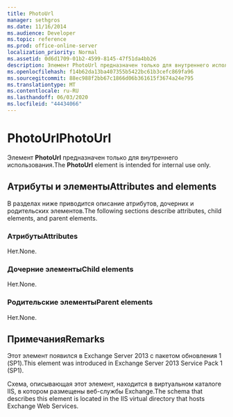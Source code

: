 ```yaml
---
title: PhotoUrl
manager: sethgros
ms.date: 11/16/2014
ms.audience: Developer
ms.topic: reference
ms.prod: office-online-server
localization_priority: Normal
ms.assetid: 0d6d1709-01b2-4599-8145-47f51da4bb26
description: Элемент PhotoUrl предназначен только для внутреннего использования.
ms.openlocfilehash: f14b62da13ba407355b5422bc61b3cefc869fa96
ms.sourcegitcommit: 88ec988f2bb67c1866d06b361615f3674a24e795
ms.translationtype: MT
ms.contentlocale: ru-RU
ms.lasthandoff: 06/03/2020
ms.locfileid: "44434066"
---
```

# <a name="photourl"></a><span data-ttu-id="7ea98-103">PhotoUrl</span><span class="sxs-lookup"><span data-stu-id="7ea98-103">PhotoUrl</span></span>

<span data-ttu-id="7ea98-104">Элемент **PhotoUrl** предназначен только для внутреннего использования.</span><span class="sxs-lookup"><span data-stu-id="7ea98-104">The **PhotoUrl** element is intended for internal use only.</span></span> 

## <a name="attributes-and-elements"></a><span data-ttu-id="7ea98-105">Атрибуты и элементы</span><span class="sxs-lookup"><span data-stu-id="7ea98-105">Attributes and elements</span></span>

<span data-ttu-id="7ea98-106">В разделах ниже приводится описание атрибутов, дочерних и родительских элементов.</span><span class="sxs-lookup"><span data-stu-id="7ea98-106">The following sections describe attributes, child elements, and parent elements.</span></span>
  
### <a name="attributes"></a><span data-ttu-id="7ea98-107">Атрибуты</span><span class="sxs-lookup"><span data-stu-id="7ea98-107">Attributes</span></span>

<span data-ttu-id="7ea98-108">Нет.</span><span class="sxs-lookup"><span data-stu-id="7ea98-108">None.</span></span>
  
### <a name="child-elements"></a><span data-ttu-id="7ea98-109">Дочерние элементы</span><span class="sxs-lookup"><span data-stu-id="7ea98-109">Child elements</span></span>

<span data-ttu-id="7ea98-110">Нет.</span><span class="sxs-lookup"><span data-stu-id="7ea98-110">None.</span></span>
  
### <a name="parent-elements"></a><span data-ttu-id="7ea98-111">Родительские элементы</span><span class="sxs-lookup"><span data-stu-id="7ea98-111">Parent elements</span></span>

<span data-ttu-id="7ea98-112">Нет.</span><span class="sxs-lookup"><span data-stu-id="7ea98-112">None.</span></span>
  
## <a name="remarks"></a><span data-ttu-id="7ea98-113">Примечания</span><span class="sxs-lookup"><span data-stu-id="7ea98-113">Remarks</span></span>

<span data-ttu-id="7ea98-114">Этот элемент появился в Exchange Server 2013 с пакетом обновления 1 (SP1).</span><span class="sxs-lookup"><span data-stu-id="7ea98-114">This element was introduced in Exchange Server 2013 Service Pack 1 (SP1).</span></span>
  
<span data-ttu-id="7ea98-115">Схема, описывающая этот элемент, находится в виртуальном каталоге IIS, в котором размещены веб-службы Exchange.</span><span class="sxs-lookup"><span data-stu-id="7ea98-115">The schema that describes this element is located in the IIS virtual directory that hosts Exchange Web Services.</span></span>
  


